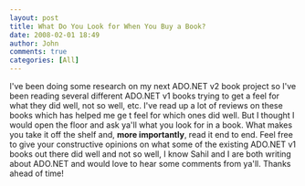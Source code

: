 ```yaml
---
layout: post
title: What Do You Look for When You Buy a Book?
date: 2008-02-01 18:49
author: John
comments: true
categories: [All]
---
```

<P>I've been doing some research on my next ADO.NET v2 book project so I've been reading several different ADO.NET v1 books trying to get a feel for what they did well, not so well, etc. I've read up a lot of reviews on these books which has helped me ge t feel for which ones did well. But I thought I would open the floor and ask ya'll what you look for in a book. What makes you take it off the shelf and, <STRONG>more importantly</STRONG>, read it end to end. Feel free to give your constructive opinions on what some of the existing ADO.NET v1 books out there did well and not so well, I know Sahil and I are both writing about ADO.NET and would love to hear some comments from ya'll. Thanks ahead of time!</P>

